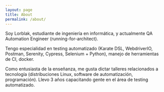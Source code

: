 ```yaml
---
layout: page
title: About
permalink: /about/
---
```


Soy Lorblak, estudiante de ingeniería en informática, y actualmente QA Automation Engineer (running-for-architect). 

Tengo especialidad en testing automatizado (Karate DSL, WebdriverIO, Postman, Serenity, Cypress, Selenium + Python), manejo de herramientas de CI, docker.

Como entusiasta de la enseñanza, me gusta dictar talleres relacionados a tecnología (distribuciones Linux, software de automatización, programación). Llevo 3 años capacitando gente en el área de testing automatizado.
